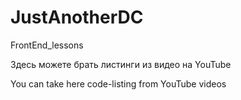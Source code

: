 # JustAnotherDC
FrontEnd_lessons

Здесь можете брать листинги из видео на YouTube

You can take here code-listing from YouTube videos
